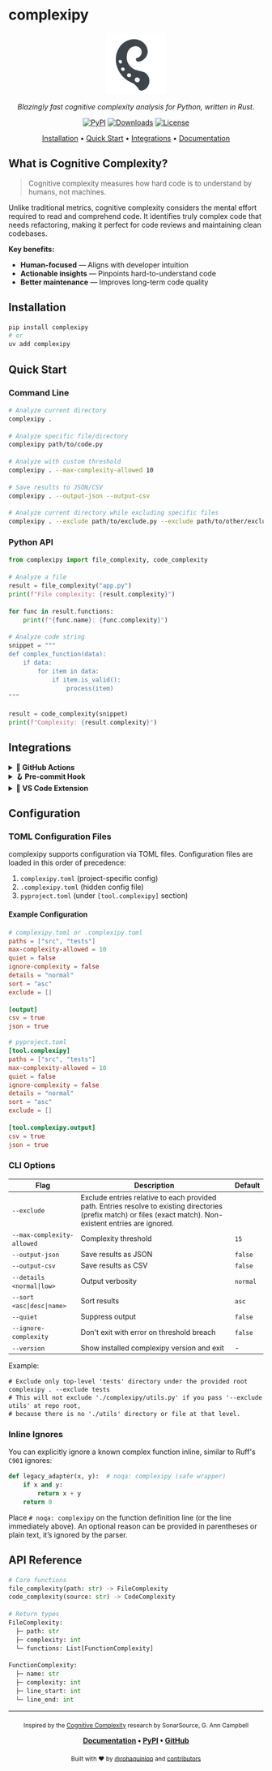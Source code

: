 # complexipy

<div align="center">
  <img src="https://raw.githubusercontent.com/rohaquinlop/complexipy/refs/heads/main/docs/img/complexipy_icon.svg" alt="complexipy" width="120" height="120">
  
  <p><em>Blazingly fast cognitive complexity analysis for Python, written in Rust.</em></p>

  <p>
    <a href="https://pypi.org/project/complexipy"><img src="https://img.shields.io/pypi/v/complexipy?color=blue&style=flat-square" alt="PyPI"></a>
    <a href="https://pepy.tech/project/complexipy"><img src="https://static.pepy.tech/badge/complexipy" alt="Downloads"></a>
    <a href="https://github.com/rohaquinlop/complexipy/blob/main/LICENSE"><img src="https://img.shields.io/github/license/rohaquinlop/complexipy?style=flat-square" alt="License"></a>
  </p>

  <p>
    <a href="#installation">Installation</a> •
    <a href="#quick-start">Quick Start</a> •
    <a href="#integrations">Integrations</a> •
    <a href="https://rohaquinlop.github.io/complexipy/">Documentation</a>
  </p>
</div>

## What is Cognitive Complexity?

> Cognitive complexity measures how hard code is to understand by humans, not machines.

Unlike traditional metrics, cognitive complexity considers the mental effort required to read and comprehend code. It identifies truly complex code that needs refactoring, making it perfect for code reviews and maintaining clean codebases.

**Key benefits:**
- **Human-focused** — Aligns with developer intuition
- **Actionable insights** — Pinpoints hard-to-understand code
- **Better maintenance** — Improves long-term code quality

## Installation

```bash
pip install complexipy
# or
uv add complexipy
```

## Quick Start

### Command Line

```bash
# Analyze current directory
complexipy .

# Analyze specific file/directory
complexipy path/to/code.py

# Analyze with custom threshold
complexipy . --max-complexity-allowed 10

# Save results to JSON/CSV
complexipy . --output-json --output-csv

# Analyze current directory while excluding specific files
complexipy . --exclude path/to/exclude.py --exclude path/to/other/exclude.py
```

### Python API

```python
from complexipy import file_complexity, code_complexity

# Analyze a file
result = file_complexity("app.py")
print(f"File complexity: {result.complexity}")

for func in result.functions:
    print(f"{func.name}: {func.complexity}")

# Analyze code string
snippet = """
def complex_function(data):
    if data:
        for item in data:
            if item.is_valid():
                process(item)
"""

result = code_complexity(snippet)
print(f"Complexity: {result.complexity}")
```

## Integrations

<details>
<summary><strong>🔧 GitHub Actions</strong></summary>

```yaml
- uses: rohaquinlop/complexipy-action@v2
  with:
    paths: .
    max_complexity_allowed: 10
    output_json: true
```

</details>

<details>
<summary><strong>🪝 Pre-commit Hook</strong></summary>

```yaml
repos:
- repo: https://github.com/rohaquinlop/complexipy-pre-commit
  rev: v3.0.0
  hooks:
    - id: complexipy
```

</details>

<details>
<summary><strong>🔌 VS Code Extension</strong></summary>

Install from the [marketplace](https://marketplace.visualstudio.com/items?itemName=rohaquinlop.complexipy) for real-time complexity analysis with visual indicators.

</details>

## Configuration

### TOML Configuration Files

complexipy supports configuration via TOML files. Configuration files are loaded in this order of precedence:

1. `complexipy.toml` (project-specific config)
2. `.complexipy.toml` (hidden config file)
3. `pyproject.toml` (under `[tool.complexipy]` section)

#### Example Configuration

```toml
# complexipy.toml or .complexipy.toml
paths = ["src", "tests"]
max-complexity-allowed = 10
quiet = false
ignore-complexity = false
details = "normal"
sort = "asc"
exclude = []

[output]
csv = true
json = true
```

```toml
# pyproject.toml
[tool.complexipy]
paths = ["src", "tests"]
max-complexity-allowed = 10
quiet = false
ignore-complexity = false
details = "normal"
sort = "asc"
exclude = []

[tool.complexipy.output]
csv = true
json = true
```

### CLI Options

| Flag | Description | Default |
|------|-------------|---------|
| `--exclude` | Exclude entries relative to each provided path. Entries resolve to existing directories (prefix match) or files (exact match). Non-existent entries are ignored. |  |
| `--max-complexity-allowed` | Complexity threshold | `15` |
| `--output-json` | Save results as JSON | `false` |
| `--output-csv` | Save results as CSV | `false` |
| `--details <normal\|low>` | Output verbosity | `normal` |
| `--sort <asc\|desc\|name>` | Sort results | `asc` |
| `--quiet` | Suppress output | `false` |
| `--ignore-complexity` | Don't exit with error on threshold breach | `false` |
| `--version` | Show installed complexipy version and exit | - |

Example:

```
# Exclude only top-level 'tests' directory under the provided root
complexipy . --exclude tests
# This will not exclude './complexipy/utils.py' if you pass '--exclude utils' at repo root,
# because there is no './utils' directory or file at that level.
```

### Inline Ignores

You can explicitly ignore a known complex function inline, similar to Ruff's `C901` ignores:

```python
def legacy_adapter(x, y):  # noqa: complexipy (safe wrapper)
    if x and y:
        return x + y
    return 0
```

Place `# noqa: complexipy` on the function definition line (or the line immediately above). An optional reason can be provided in parentheses or plain text, it’s ignored by the parser.

## API Reference

```python
# Core functions
file_complexity(path: str) -> FileComplexity
code_complexity(source: str) -> CodeComplexity

# Return types
FileComplexity:
  ├─ path: str
  ├─ complexity: int  
  └─ functions: List[FunctionComplexity]

FunctionComplexity:
  ├─ name: str
  ├─ complexity: int
  ├─ line_start: int
  └─ line_end: int
```

---

<div align="center">

<sub>Inspired by the <a href="https://www.sonarsource.com/resources/cognitive-complexity/">Cognitive Complexity</a> research by SonarSource, G. Ann Campbell</sub>

**[Documentation](https://rohaquinlop.github.io/complexipy/) • [PyPI](https://pypi.org/project/complexipy/) • [GitHub](https://github.com/rohaquinlop/complexipy)**

<sub>Built with ❤️ by <a href="https://github.com/rohaquinlop">@rohaquinlop</a> and <a href="https://github.com/rohaquinlop/complexipy/graphs/contributors">contributors</a></sub>

</div>
